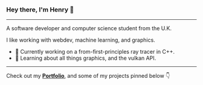 ### Hey there, I'm Henry 👋
---
A software developer and computer science student from the U.K.

I like working with webdev, machine learning, and graphics. 

- 🚀 Currently working on a from-first-principles ray tracer in C++. 
- 🌱 Learning about all things graphics, and the vulkan API. 

---
Check out my <b>[Portfolio](https://skittss.github.io/PortfolioWebsite)</b>, and some of my projects pinned below 👇


